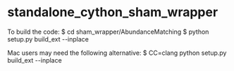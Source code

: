 # standalone_cython_sham_wrapper

To build the code:
$ cd sham_wrapper/AbundanceMatching
$ python setup.py build_ext --inplace

Mac users may need the following alternative:
$ CC=clang python setup.py build_ext --inplace

